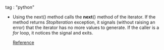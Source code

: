 tag : "python"  
  
* Using the next() method calls the __next__() method of the iterator. If the
  method returns _StopIteration_ exception, it signals (without raising an
  error) that the iterator has no more values to generate. If the caller is a
  _for_ loop, it notices the signal and exits.  

  [Reference](http://www.diveintopython3.net/iterators.html)  
